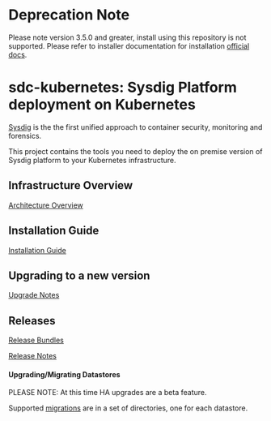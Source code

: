 # Deprecation Note

Please note version 3.5.0 and greater, install using this repository is not supported. Please refer to installer documentation for installation [official docs](https://docs.sysdig.com/en/on-premises-installation.html).

# sdc-kubernetes: Sysdig Platform deployment on Kubernetes

[Sysdig](https://sysdig.com/) is the the first unified approach to container security, monitoring and forensics.

This project contains the tools you need to deploy the on premise version of Sysdig platform 
to your Kubernetes infrastructure.

## Infrastructure Overview <a id="Infrastructure-Overview"></a>

[Architecture Overview](https://docs.sysdig.com/en/architecture.html)

## Installation Guide <a id="installation-guide"></a>

[Installation Guide](https://docs.sysdig.com/en/on-premises-installation.html)

## Upgrading to a new version

[Upgrade Notes](https://docs.sysdig.com/en/on-premises-upgrades.html)

## Releases

[Release Bundles](https://github.com/draios/sysdigcloud-kubernetes/releases)

[Release Notes](https://docs.sysdig.com/en/sysdig-on-premises-release-notes.html)

#### Upgrading/Migrating Datastores 

PLEASE NOTE: At this time HA upgrades are a beta feature.

Supported [migrations](https://github.com/draios/sysdigcloud-kubernetes/tree/master/migrations) are in a set of directories, one for each datastore.

